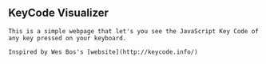 ## KeyCode Visualizer

`This is a simple webpage that let's you see the JavaScript Key Code of any key pressed on your keyboard.`


`Inspired by Wes Bos's [website](http://keycode.info/)`